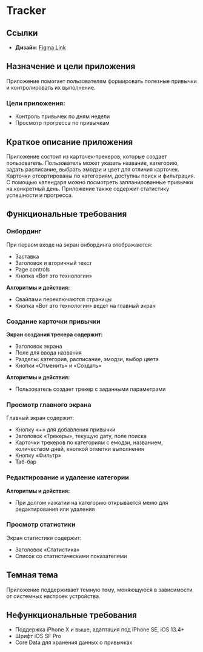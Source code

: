 # Tracker

## Ссылки

- **Дизайн**: [Figma Link](https://www.figma.com/design/gONgrq8Q5PfEs1LUo7KX4h/Tracker?node-id=0-1&node-type=canvas)

## Назначение и цели приложения

Приложение помогает пользователям формировать полезные привычки и контролировать их выполнение.

### Цели приложения:
- Контроль привычек по дням недели
- Просмотр прогресса по привычкам

## Краткое описание приложения

Приложение состоит из карточек-трекеров, которые создает пользователь. Пользователь может указать название, категорию, задать расписание, выбрать эмодзи и цвет для отличия карточек. Карточки отсортированы по категориям, доступны поиск и фильтрация. С помощью календаря можно посмотреть запланированные привычки на конкретный день. Приложение также содержит статистику успешности и прогресса.

## Функциональные требования

### Онбординг

При первом входе на экран онбординга отображаются:
- Заставка
- Заголовок и вторичный текст
- Page controls
- Кнопка «Вот это технологии»

**Алгоритмы и действия:**
- Свайпами переключаются страницы
- Кнопка «Вот это технологии» ведет на главный экран

### Создание карточки привычки

**Экран создания трекера содержит:**
- Заголовок экрана
- Поле для ввода названия
- Разделы: категория, расписание, эмодзи, выбор цвета
- Кнопки «Отменить» и «Создать»

**Алгоритмы и действия:**
- Пользователь создает трекер с заданными параметрами

### Просмотр главного экрана

Главный экран содержит:
- Кнопку «+» для добавления привычки
- Заголовок «Трекеры», текущую дату, поле поиска
- Карточки трекеров по категориям с емодзи, названием, количеством дней, кнопкой отметки выполнения
- Кнопку «Фильтр»
- Таб-бар

### Редактирование и удаление категории

**Алгоритмы и действия:**
- При долгом нажатии на категорию открывается меню для редактирования или удаления

### Просмотр статистики

Экран статистики содержит:
- Заголовок «Статистика»
- Список со статистическими показателями

## Темная тема

Приложение поддерживает темную тему, меняющуюся в зависимости от системных настроек устройства.

## Нефункциональные требования

- Поддержка iPhone X и выше, адаптация под iPhone SE, iOS 13.4+
- Шрифт iOS SF Pro
- Core Data для хранения данных о привычках
